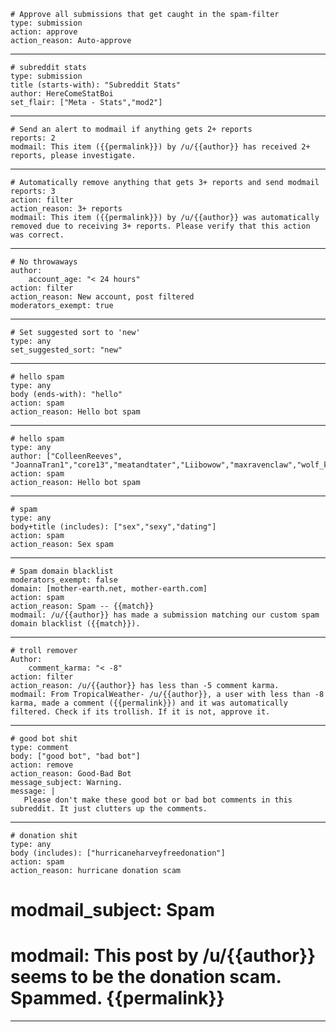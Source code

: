     # Approve all submissions that get caught in the spam-filter
    type: submission
    action: approve
    action_reason: Auto-approve

---

    # subreddit stats
    type: submission
    title (starts-with): "Subreddit Stats"
    author: HereComeStatBoi
    set_flair: ["Meta - Stats","mod2"]
    
---

    # Send an alert to modmail if anything gets 2+ reports
    reports: 2
    modmail: This item ({{permalink}}) by /u/{{author}} has received 2+ reports, please investigate.

---

    # Automatically remove anything that gets 3+ reports and send modmail
    reports: 3
    action: filter
    action_reason: 3+ reports
    modmail: This item ({{permalink}}) by /u/{{author}} was automatically removed due to receiving 3+ reports. Please verify that this action was correct.

---

    # No throwaways
    author:
        account_age: "< 24 hours"
    action: filter
    action_reason: New account, post filtered
    moderators_exempt: true

---

    # Set suggested sort to 'new'
    type: any
    set_suggested_sort: "new"

---

    # hello spam 
    type: any
    body (ends-with): "hello"
    action: spam
    action_reason: Hello bot spam

---

    # hello spam 
    type: any
    author: ["ColleenReeves", "JoannaTran1","core13","meatandtater","Liibowow","maxravenclaw","wolf_king245","fryedaddy99","flaming_luge","cowpat_90","plumby4321","fatboy123eva","llamachic87","wakebord23","exod678","de_dragons25","RetroBrit","Juliannegneu","TooBigToFailReddit","dsal1829","dolphinwail","fallout4please","Drum_Stick_Ninja","wrestlingfan001","mrplinko"]
    action: spam
    action_reason: Hello bot spam

---

    # spam 
    type: any
    body+title (includes): ["sex","sexy","dating"]
    action: spam
    action_reason: Sex spam
    
---

    # Spam domain blacklist
    moderators_exempt: false
    domain: [mother-earth.net, mother-earth.com]
    action: spam
    action_reason: Spam -- {{match}}
    modmail: /u/{{author}} has made a submission matching our custom spam domain blacklist ({{match}}).

---

    # troll remover
    Author:
        comment_karma: "< -8"
    action: filter
    action_reason: /u/{{author}} has less than -5 comment karma.
    modmail: From TropicalWeather- /u/{{author}}, a user with less than -8 karma, made a comment ({{permalink}}) and it was automatically filtered. Check if its trollish. If it is not, approve it.

---

    # good bot shit
    type: comment
    body: ["good bot", "bad bot"]
    action: remove
    action_reason: Good-Bad Bot
    message_subject: Warning. 
    message: | 
       Please don't make these good bot or bad bot comments in this subreddit. It just clutters up the comments.

---

    # donation shit
    type: any
    body (includes): ["hurricaneharveyfreedonation"]
    action: spam
    action_reason: hurricane donation scam
#    modmail_subject: Spam
#    modmail: This post by /u/{{author}} seems to be the donation scam. Spammed. {{permalink}}

---    